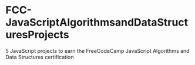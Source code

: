 # FCC-JavaScriptAlgorithmsandDataStructuresProjects
5 JavaScript projects to earn the FreeCodeCamp JavaScript Algorithms and Data Structures certification
